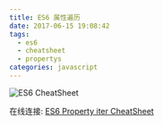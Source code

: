 ```yaml
---
title: ES6 属性遍历
date: 2017-06-15 19:08:42
tags: 
  - es6
  - cheatsheet
  - propertys
categories: javascript
---
```


![ES6 CheatSheet](/img/javascript-prop-iter.png)

在线连接: [ES6 Property iter CheatSheet](https://www.processon.com/mindmap/5ad82c3de4b0518eacbeee90)
